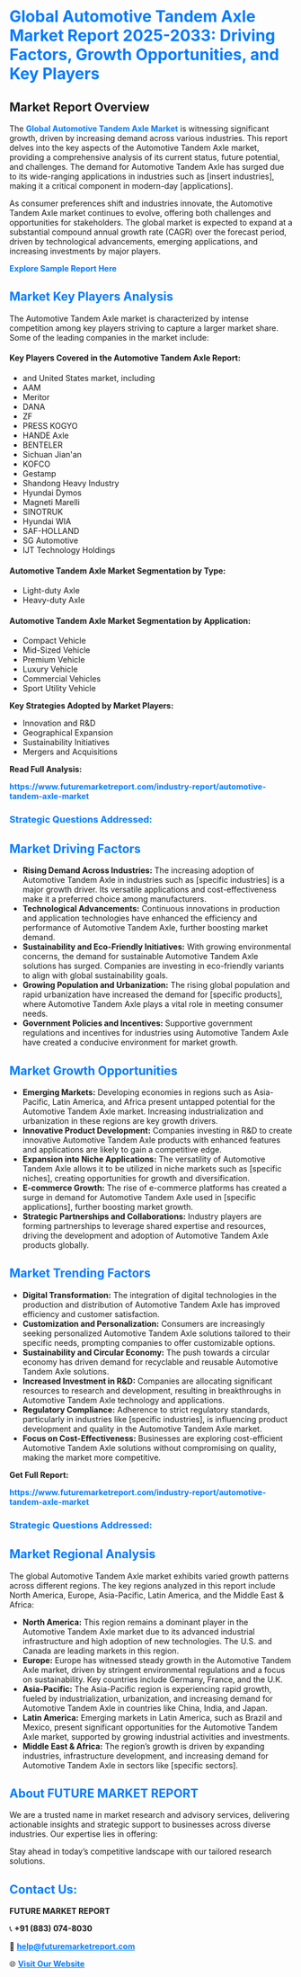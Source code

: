 <h1 style="color: #007BFF;">Global Automotive Tandem Axle Market Report 2025-2033: Driving Factors, Growth Opportunities, and Key Players</h1>

<section id="overview">
<h2>Market Report Overview</h2>
<p>The <a href="https://www.futuremarketreport.com/industry-report/automotive-tandem-axle-market" style="color: #007BFF; text-decoration: none;"><strong>Global Automotive Tandem Axle Market</strong></a> is witnessing significant growth, driven by increasing demand across various industries. This report delves into the key aspects of the Automotive Tandem Axle market, providing a comprehensive analysis of its current status, future potential, and challenges. The demand for Automotive Tandem Axle has surged due to its wide-ranging applications in industries such as [insert industries], making it a critical component in modern-day [applications].</p>
<p>As consumer preferences shift and industries innovate, the Automotive Tandem Axle market continues to evolve, offering both challenges and opportunities for stakeholders. The global market is expected to expand at a substantial compound annual growth rate (CAGR) over the forecast period, driven by technological advancements, emerging applications, and increasing investments by major players.</p>
</section>

<section id="overview">
<p><a href="https://www.futuremarketreport.com/request-sample/reportId=89748" style="color: #007BFF; text-decoration: none;"><strong>Explore Sample Report Here</strong></a></p>
</section>

<section id="key-players">
<h2 style="color: #007BFF;">Market Key Players Analysis</h2>
<p>The Automotive Tandem Axle market is characterized by intense competition among key players striving to capture a larger market share. Some of the leading companies in the market include:</p>
<h4>Key Players Covered in the Automotive Tandem Axle Report:</h4>
<ul><li>and United States market, including</li><li>AAM</li><li>Meritor</li><li>DANA</li><li>ZF</li><li>PRESS KOGYO</li><li>HANDE Axle</li><li>BENTELER</li><li>Sichuan Jian&#039;an</li><li>KOFCO</li><li>Gestamp</li><li>Shandong Heavy Industry</li><li>Hyundai Dymos</li><li>Magneti Marelli</li><li>SINOTRUK</li><li>Hyundai WIA</li><li>SAF-HOLLAND</li><li>SG Automotive</li><li>IJT Technology Holdings</li></ul>
<h4>Automotive Tandem Axle Market Segmentation by Type:</h4>
<ul><li>Light-duty Axle</li><li>Heavy-duty Axle</li></ul>

<h4>Automotive Tandem Axle Market Segmentation by Application:</h4>
<ul><li>Compact Vehicle</li><li>Mid-Sized Vehicle</li><li>Premium Vehicle</li><li>Luxury Vehicle</li><li>Commercial Vehicles</li><li>Sport Utility Vehicle</li></ul>
<p><strong>Key Strategies Adopted by Market Players:</strong></p>
<ul>
<li>Innovation and R&D</li>
<li>Geographical Expansion</li>
<li>Sustainability Initiatives</li>
<li>Mergers and Acquisitions</li>
</ul>
</section>

<section>
<p><strong>Read Full Analysis: </strong></p><a href="https://www.futuremarketreport.com/industry-report/automotive-tandem-axle-market" style="color: #007BFF; text-decoration: none;"><strong>https://www.futuremarketreport.com/industry-report/automotive-tandem-axle-market</strong></a>
<h3 style="color: #007BFF;">Strategic Questions Addressed:</h3>
</section>

<section id="driving-factors">
<h2 style="color: #007BFF;">Market Driving Factors</h2>
<ul>
<li><strong>Rising Demand Across Industries:</strong> The increasing adoption of Automotive Tandem Axle in industries such as [specific industries] is a major growth driver. Its versatile applications and cost-effectiveness make it a preferred choice among manufacturers.</li>
<li><strong>Technological Advancements:</strong> Continuous innovations in production and application technologies have enhanced the efficiency and performance of Automotive Tandem Axle, further boosting market demand.</li>
<li><strong>Sustainability and Eco-Friendly Initiatives:</strong> With growing environmental concerns, the demand for sustainable Automotive Tandem Axle solutions has surged. Companies are investing in eco-friendly variants to align with global sustainability goals.</li>
<li><strong>Growing Population and Urbanization:</strong> The rising global population and rapid urbanization have increased the demand for [specific products], where Automotive Tandem Axle plays a vital role in meeting consumer needs.</li>
<li><strong>Government Policies and Incentives:</strong> Supportive government regulations and incentives for industries using Automotive Tandem Axle have created a conducive environment for market growth.</li>
</ul>
</section>

<section id="growth-opportunities">
<h2 style="color: #007BFF;">Market Growth Opportunities</h2>
<ul>
<li><strong>Emerging Markets:</strong> Developing economies in regions such as Asia-Pacific, Latin America, and Africa present untapped potential for the Automotive Tandem Axle market. Increasing industrialization and urbanization in these regions are key growth drivers.</li>
<li><strong>Innovative Product Development:</strong> Companies investing in R&D to create innovative Automotive Tandem Axle products with enhanced features and applications are likely to gain a competitive edge.</li>
<li><strong>Expansion into Niche Applications:</strong> The versatility of Automotive Tandem Axle allows it to be utilized in niche markets such as [specific niches], creating opportunities for growth and diversification.</li>
<li><strong>E-commerce Growth:</strong> The rise of e-commerce platforms has created a surge in demand for Automotive Tandem Axle used in [specific applications], further boosting market growth.</li>
<li><strong>Strategic Partnerships and Collaborations:</strong> Industry players are forming partnerships to leverage shared expertise and resources, driving the development and adoption of Automotive Tandem Axle products globally.</li>
</ul>
</section>

<section id="trending-factors">
<h2 style="color: #007BFF;">Market Trending Factors</h2>
<ul>
<li><strong>Digital Transformation:</strong> The integration of digital technologies in the production and distribution of Automotive Tandem Axle has improved efficiency and customer satisfaction.</li>
<li><strong>Customization and Personalization:</strong> Consumers are increasingly seeking personalized Automotive Tandem Axle solutions tailored to their specific needs, prompting companies to offer customizable options.</li>
<li><strong>Sustainability and Circular Economy:</strong> The push towards a circular economy has driven demand for recyclable and reusable Automotive Tandem Axle solutions.</li>
<li><strong>Increased Investment in R&D:</strong> Companies are allocating significant resources to research and development, resulting in breakthroughs in Automotive Tandem Axle technology and applications.</li>
<li><strong>Regulatory Compliance:</strong> Adherence to strict regulatory standards, particularly in industries like [specific industries], is influencing product development and quality in the Automotive Tandem Axle market.</li>
<li><strong>Focus on Cost-Effectiveness:</strong> Businesses are exploring cost-efficient Automotive Tandem Axle solutions without compromising on quality, making the market more competitive.</li>
</ul>
</section>

<section>
<p><strong>Get Full Report: </strong></p><a href="https://www.futuremarketreport.com/industry-report/automotive-tandem-axle-market" style="color: #007BFF; text-decoration: none;"><strong>https://www.futuremarketreport.com/industry-report/automotive-tandem-axle-market</strong></a>
<h3 style="color: #007BFF;">Strategic Questions Addressed:</h3>
</section>


<section id="regional-analysis">
<h2 style="color: #007BFF;">Market Regional Analysis</h2>
<p>The global Automotive Tandem Axle market exhibits varied growth patterns across different regions. The key regions analyzed in this report include North America, Europe, Asia-Pacific, Latin America, and the Middle East & Africa:</p>
<ul>
<li><strong>North America:</strong> This region remains a dominant player in the Automotive Tandem Axle market due to its advanced industrial infrastructure and high adoption of new technologies. The U.S. and Canada are leading markets in this region.</li>
<li><strong>Europe:</strong> Europe has witnessed steady growth in the Automotive Tandem Axle market, driven by stringent environmental regulations and a focus on sustainability. Key countries include Germany, France, and the U.K.</li>
<li><strong>Asia-Pacific:</strong> The Asia-Pacific region is experiencing rapid growth, fueled by industrialization, urbanization, and increasing demand for Automotive Tandem Axle in countries like China, India, and Japan.</li>
<li><strong>Latin America:</strong> Emerging markets in Latin America, such as Brazil and Mexico, present significant opportunities for the Automotive Tandem Axle market, supported by growing industrial activities and investments.</li>
<li><strong>Middle East & Africa:</strong> The region’s growth is driven by expanding industries, infrastructure development, and increasing demand for Automotive Tandem Axle in sectors like [specific sectors].</li>
</ul>
</section>

<footer>
<h2 style="color: #007BFF;">About FUTURE MARKET REPORT</h2>
<p>We are a trusted name in market research and advisory services, delivering actionable insights and strategic support to businesses across diverse industries. Our expertise lies in offering:</p>

<p>Stay ahead in today’s competitive landscape with our tailored research solutions.</p>

<h2 style="color: #007BFF;">Contact Us:</h2>
<p><strong>FUTURE MARKET REPORT</strong></p>
<p>📞 <strong>+91 (883) 074-8030</strong></p>
<p>📧 <strong><a href="mailto:help@futuremarketreport.com" style="color: #007BFF;">help@futuremarketreport.com</a></strong></p>
<p>🌐 <strong><a href="https://www.futuremarketreport.com/" style="color: #007BFF;">Visit Our Website</a></strong></p>
</footer>
